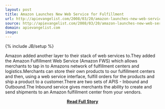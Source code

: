 ```yaml
---
layout: post
title: Amazon Launches New Web Service for Fulfillment
url: http://apievangelist.com/2008/03/20/amazon-launches-new-web-service-for-fulfillment/
source: http://apievangelist.com/2008/03/20/amazon-launches-new-web-service-for-fulfillment/
domain: apievangelist.com
image: 
---
```

{% include JB/setup %}<p>Amazon added another layer to their stack of web services to.They added the Amazon Fulfillment Web Service (Amazon FWS) which allows merchants to tap in to Amazons network of fulfillment centers and logistics.Merchants can store their own products to our fulfillment centers and then, using a web service interface, fulfill orders for the products and ship a product to a customer.There are two sets of APIS - Inbound and Outbound.The Inbound service gives merchants the ability to create and send shipments to an Amazon fulfillment center from your vendors.</p>
<center><p><a href="http://apievangelist.com/2008/03/20/amazon-launches-new-web-service-for-fulfillment/" style='padding:25px; font-sze:18px; font-weight: bold;'>Read Full Story</a></p></center>
